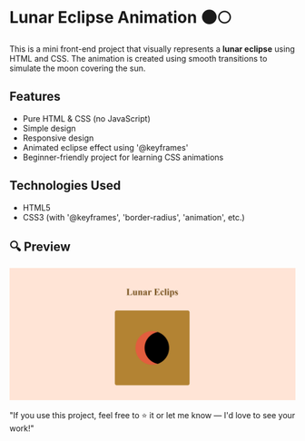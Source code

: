 # Lunar Eclipse Animation 🌑🌕

This is a mini front-end project that visually represents a **lunar eclipse** using HTML and CSS. The animation is created using smooth transitions to simulate the moon covering the sun.

##  Features
- Pure HTML & CSS (no JavaScript)
- Simple design
- Responsive design
- Animated eclipse effect using '@keyframes'
- Beginner-friendly project for learning CSS animations

##  Technologies Used
- HTML5
- CSS3 (with '@keyframes', 'border-radius', 'animation', etc.)

## 🔍 Preview

![Lunar Eclipse Animation](preview.png)

"If you use this project, feel free to ⭐ it or let me know — I'd love to see your work!"


